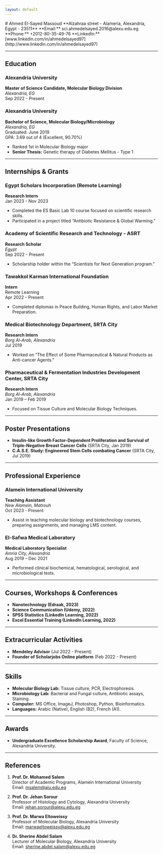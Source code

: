 ```yaml
---
layout: default
---
```


<link rel="stylesheet" href="style.css">
# Ahmed El-Sayed Massoud
**Alzahraa street - Alameria, Alexandria, Egypt - 23511**  
**Email:** sci.ahmedelsayed.2016@alexu.edu.eg  
**Phone:** +2012-80-35-49-76  
**LinkedIn:** [www.linkedin.com/in/ahmedelsayed97](http://www.linkedin.com/in/ahmedelsayed97)

---

## Education

### Alexandria University
**Master of Science Candidate, Molecular Biology Division**  
*Alexandria, EG*  
Sep 2022 - Present

### Alexandria University
**Bachelor of Science, Molecular Biology/Microbiology**  
*Alexandria, EG*  
Graduated: June 2019  
GPA: 3.69 out of 4 (Excellent, 90.70%)  
- Ranked 1st in Molecular Biology major
- **Senior Thesis:** Genetic therapy of Diabetes Mellitus - Type 1

---

## Internships & Grants

### Egypt Scholars Incorporation (Remote Learning)
**Research Intern**  
Jan 2023 - Nov 2023  
- Completed the ES Basic Lab 10 course focused on scientific research skills.
- Participated in a project titled “Antibiotic Resistance & Global Warming.”

### Academy of Scientific Research and Technology - ASRT
**Research Scholar**  
*Egypt*  
Sep 2022 - Present  
- Scholarship holder within the “Scientists for Next Generation program.”

### Tawakkol Karman International Foundation
**Intern**  
Remote Learning  
Apr 2022 - Present  
- Completed diplomas in Peace Building, Human Rights, and Labor Market Preparation.

### Medical Biotechnology Department, SRTA City
**Research Intern**  
*Borg Al-Arab, Alexandria*  
Jul 2019  
- Worked on “The Effect of Some Pharmaceutical & Natural Products as Anti-cancer Agents.”

### Pharmaceutical & Fermentation Industries Development Center, SRTA City
**Research Intern**  
*Borg Al-Arab, Alexandria*  
Jan 2019 – Feb 2019  
- Focused on Tissue Culture and Molecular Biology Techniques.

---

## Poster Presentations

- **Insulin-like Growth Factor-Dependent Proliferation and Survival of Triple-Negative Breast Cancer Cells** (SRTA City, Jan 2019)
- **C.A.S.E. Study: Engineered Stem Cells combating Cancer** (SRTA City, Jul 2019)

---

## Professional Experience

### Alamein International University
**Teaching Assistant**  
*New Alamein, Matrouh*  
Oct 2023 - Present  
- Assist in teaching molecular biology and biotechnology courses, preparing assignments, and managing LMS content.

### El-Safwa Medical Laboratory
**Medical Laboratory Specialist**  
*Amria City, Alexandria*  
Aug 2019 – Dec 2021  
- Performed clinical biochemical, hematological, serological, and microbiological tests.

---

## Courses, Workshops & Conferences

- **Nanotechnology (Edraak, 2023)**
- **Science Communication (Udemy, 2022)**
- **SPSS Statistics (LinkedIn Learning, 2022)**
- **Excel Essential Training (LinkedIn Learning, 2022)**

---

## Extracurricular Activities

- **Mendeley Advisor** (Jul 2022 - Present)
- **Founder of Scholarjobs Online platform** (Feb 2022 - Present)

---

## Skills

- **Molecular Biology Lab:** Tissue culture, PCR, Electrophoresis.
- **Microbiology Lab:** Bacterial and Fungal culture, Antibiotic assays, Staining.
- **Computer:** MS Office, ImageJ, Photoshop, Python, Bioinformatics.
- **Languages:** Arabic (Native), English (B2), French (A1).

---

## Awards

- **Undergraduate Excellence Scholarship Award**, Faculty of Science, Alexandria University.

---

## References

1. **Prof. Dr. Mohamed Salem**  
Director of Academic Programs, Alamein International University  
Email: msalem@aiu.edu.eg

2. **Prof. Dr. Jehan Sorour**  
Professor of Histology and Cytology, Alexandria University  
Email: jehan.sorour@alexu.edu.eg

3. **Prof. Dr. Marwa Eltoweissy**  
Professor of Molecular Biology, Alexandria University  
Email: marwaeltoweissy@alexu.edu.eg

4. **Dr. Sherine Abdel Salam**  
Lecturer of Molecular Biology, Alexandria University  
Email: sherine.abdel.salam@alexu.edu.eg
